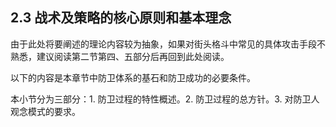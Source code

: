 ## 2.3 战术及策略的核心原则和基本理念

由于此处将要阐述的理论内容较为抽象，如果对街头格斗中常见的具体攻击手段不熟悉，建议阅读第二节第四、五部分后再回到此处阅读。

以下的内容是本章节中防卫体系的基石和防卫成功的必要条件。

本小节分为三部分：1. 防卫过程的特性概述。2. 防卫过程的总方针。3. 对防卫人观念模式的要求。
